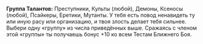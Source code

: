 **Группа Талантов:** Преступники, Культы (любой), Демоны, Ксеносы (любой), Псайкеры, Еретики, Мутанты.
У тебя есть повод ненавидеть ту или иную расу или организацию, и твоя злость делает тебя сильнее. Выбери одну «группу» из числа приведённых выше. Сражаясь с членом этой «группы» ты получаешь бонус +10 ко всем Тестам Ближнего Боя.